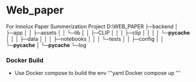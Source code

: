 # Web_paper
For Innolux Paper Summerization Project
D:\WEB_PAPER
├─backend
│  ├─app
│  │  ├─assets
│  │  └─lib
│  │      ├─CLIP
│  │      │  ├─clip
│  │      │  │  └─__pycache__
│  │      │  ├─data
│  │      │  ├─notebooks
│  │      │  └─tests
│  │      ├─config
│  │      └─__pycache__
│  └─__pycache__
└─log


### Docker Build
- Use Docker compose to build the env
'''yaml
Docker compose up
'''

